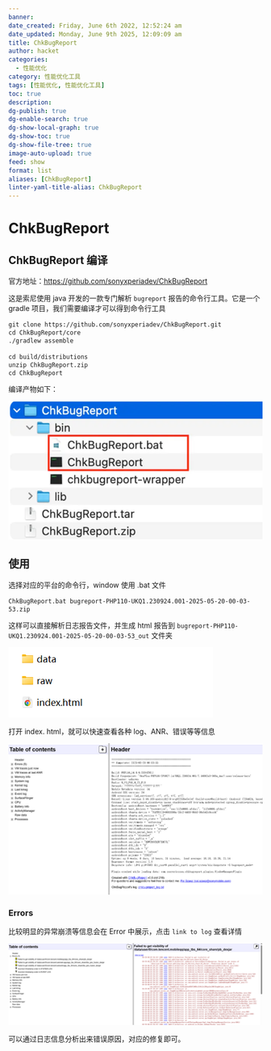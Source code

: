 ```yaml
---
banner: 
date_created: Friday, June 6th 2022, 12:52:24 am
date_updated: Monday, June 9th 2025, 12:09:09 am
title: ChkBugReport
author: hacket
categories:
  - 性能优化
category: 性能优化工具
tags: [性能优化, 性能优化工具]
toc: true
description: 
dg-publish: true
dg-enable-search: true
dg-show-local-graph: true
dg-show-toc: true
dg-show-file-tree: true
image-auto-upload: true
feed: show
format: list
aliases: [ChkBugReport]
linter-yaml-title-alias: ChkBugReport
---
```


# ChkBugReport

## ChkBugReport 编译

官方地址：<https://github.com/sonyxperiadev/ChkBugReport>

这是索尼使用 java 开发的一款专门解析 `bugreport` 报告的命令行工具。它是一个 gradle 项目，我们需要编译才可以得到命令行工具

```shell
git clone https://github.com/sonyxperiadev/ChkBugReport.git
cd ChkBugReport/core
./gradlew assemble

cd build/distributions
unzip ChkBugReport.zip
cd ChkBugReport
```

编译产物如下：

![image.png](https://raw.githubusercontent.com/hacket/ObsidianOSS/master/obsidian/202506060053850.png)

## 使用

选择对应的平台的命令行，window 使用 .bat 文件

```shell
ChkBugReport.bat bugreport-PHP110-UKQ1.230924.001-2025-05-20-00-03-53.zip
```

这样可以直接解析日志报告文件，并生成 html 报告到 `bugreport-PHP110-UKQ1.230924.001-2025-05-20-00-03-53_out` 文件夹

![image.png](https://raw.githubusercontent.com/hacket/ObsidianOSS/master/obsidian/202506060053851.png)

打开 index. html，就可以快速查看各种 log、ANR、错误等等信息

![image.png](https://raw.githubusercontent.com/hacket/ObsidianOSS/master/obsidian/202506060053853.png)

### Errors

比较明显的异常崩溃等信息会在 Error 中展示，点击 `link to log` 查看详情

![image.png](https://raw.githubusercontent.com/hacket/ObsidianOSS/master/obsidian/202506090005853.png)

可以通过日志信息分析出来错误原因，对应的修复即可。
